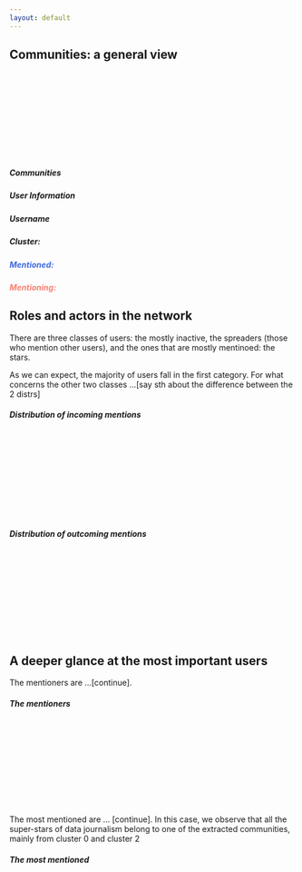 ```yaml
---
layout: default
---
```

<div class='section'>
	<h2>Communities: a general view</h2>
	<svg id='viz_1'></svg>
	<div id='group_legend'>
		<h5>Communities</h5>
	</div>
	<div id='legend' class='hidden'>
		<h5>User Information</h5>
		<div class='legend_info'>
			<h5>Username</h5>
			<p id='username'></p>
		</div>
		<div class='group_info' id='cluster_info'>
			<h5>Cluster:</h5>
			<p id='cluster'></p>
		</div>
		<div class='legend_info'>
			<h5 style='color: #4169E1;'>Mentioned:</h5>
			<p id='in_ment' style='color: #4169E1;'></p>
		</div>
		<div class='legend_info'>
			<h5 style='color: #FA8072;'>Mentioning:</h5>
			<p id='out_ment' style='color: #FA8072;'></p>
		</div>
	</div>
</div>
<div class='section'>
	<h2>Roles and actors in the network</h2>
	<div class='texts'>
		<p>
			There are three classes of users: the mostly inactive, the spreaders (those who mention other users), and the ones that are mostly mentinoed: the stars.
		</p>
		<p>
			As we can expect, the majority of users fall in the first category. For what concerns the other two classes …<span class='TODO'>[say sth about the difference between the 2 distrs]</span>
		</p>
	</div>
	<h5>Distribution of incoming mentions</h5>
	<svg id='viz_2' class='small_viz'></svg>
	<h5>Distribution of outcoming mentions</h5>
	<svg id='viz_3' class='small_viz'></svg>
	<h2>A deeper glance at the most important users</h2>
	<div class='texts'>
		<p>
			The mentioners are …<span class='TODO'>[continue]</span>. 
		</p>
	</div>
	<h5>The mentioners</h5>
	<svg id='viz_4' class='small_viz'></svg>
	<div class='texts'>
		<p>
			The most mentioned are … <span class='TODO'>[continue]</span>. In this case, we observe that all the super-stars of data journalism belong to one of the extracted communities, mainly from <span class='g_0'>cluster 0</span> and <span class='g_2'>cluster 2</span>
		</p>
	</div>
	<h5>The most mentioned</h5>
	<svg id='viz_5' class='small_viz'></svg>
</div>



